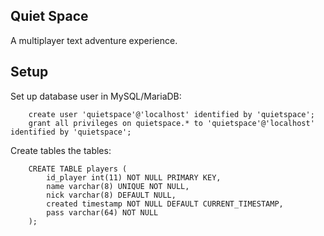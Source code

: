 Quiet Space
-----------

A multiplayer text adventure experience.


Setup
-----

Set up database user in MySQL/MariaDB:

```
	create user 'quietspace'@'localhost' identified by 'quietspace';
	grant all privileges on quietspace.* to 'quietspace'@'localhost' identified by 'quietspace';
```

Create tables the tables:

```
	CREATE TABLE players (
		id_player int(11) NOT NULL PRIMARY KEY,
		name varchar(8) UNIQUE NOT NULL,
		nick varchar(8) DEFAULT NULL,
		created timestamp NOT NULL DEFAULT CURRENT_TIMESTAMP,
		pass varchar(64) NOT NULL
	);
```
